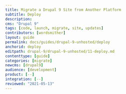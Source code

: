 ```yaml
---
title: Migrate a Drupal 9 Site from Another Platform
subtitle: Deploy
description: 
cms: "Drupal 9"
tags: [code, launch, migrate, site, updates]
contributors: [wordsmither]
layout: guide
permalink: docs/guides/drupal-9-unhosted/deploy
anchorid: deploy
editpath: drupal-9/drupal-9-unhosted/11-deploy.md
contenttype: [guide]
categories: [migrate]
newcms: [drupal9]
audience: [development]
product: [--]
integration: [--]
reviewed: "2021-05-13"
---
```


<Partial file="drupal-9/deploy-using-launch.md" />
